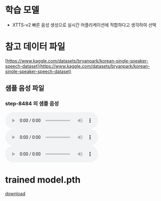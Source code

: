 # 학습 모델 
- XTTS-v2
빠른 음성 생성으로 실시간 어플리케이션에 적합하다고 생각하여 선택 

# 참고 데이터 파일 
[https://www.kaggle.com/datasets/bryanpark/korean-single-speaker-speech-dataset](https://www.kaggle.com/datasets/bryanpark/korean-single-speaker-speech-dataset)

## 샘플 음성 파일

### step-8484 의 샘플 음성
<audio controls>
  <source src="https://github.com/mine3873/OpenSW-Team-66/raw/master/BACKEND/TTS/kss/sample_Generated_Audio/step_8484/Audio_1.wav" type="audio/wav">
  브라우저가 음성 파일 재생을 지원하지 않습니다. [다운로드](https://github.com/mine3873/OpenSW-Team-66/raw/master/BACKEND/TTS/kss/sample_Generated_Audio/step_8484/Audio_1.wav)
</audio>


 
<audio controls>
    <source src="https://github.com/mine3873/OpenSW-Team-66/raw/master/BACKEND/TTS/kss/sample_Generated_Audio/step_8484/Audio_2.wav" type="audio/wav">
  브라우저가 음성 파일 재생을 지원하지 않습니다. [다운로드](https://github.com/mine3873/OpenSW-Team-66/raw/master/BACKEND/TTS/kss/sample_Generated_Audio/step_8484/Audio_2.wav)
</audio>



<audio controls>
    <source src="https://github.com/mine3873/OpenSW-Team-66/raw/master/BACKEND/TTS/kss/sample_Generated_Audio/step_8484/Audio_3.wav" type="audio/wav">
  브라우저가 음성 파일 재생을 지원하지 않습니다. [다운로드](https://github.com/mine3873/OpenSW-Team-66/raw/master/BACKEND/TTS/kss/sample_Generated_Audio/step_8484/Audio_3.wav)
</audio>



# trained model.pth
[download](https://1drv.ms/u/s!AmtfKlFp1bieg41RKB_MvACAbzrDHQ?embed=1)
